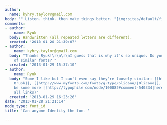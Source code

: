 ```yaml
---
author:
  name: kyhry.taylor@gmail.com
body: '" Listen. think. then make things better. "[img:sites/default/files/old-images/atto-home_3918.jpg]'
comments:
- author:
    name: Ryuk
  body: Handwritten (all repeated letters are different).
  created: '2013-01-28 21:30:07'
- author:
    name: kyhry.taylor@gmail.com
  body: "Thanks Ryuk!\r\n\r\nI guess that is why it's so unique. Do you have any suggestions
    of similar fonts? "
  created: '2013-01-29 15:37:10'
- author:
    name: Ryuk
  body: "Some I like but I can't even say they're loosely similar: [[http://www.myfonts.com/fonts/schizotype/pastiche-brush/|Pastiche
    Brush]], [[http://www.myfonts.com/fonts/g-type/olicana/|Olicana]], [[http://www.myfonts.com/fonts/edy-type/despeinada/|Despeinada]]\r\nMay
    be some more [[http://typophile.com/node/100082#comment-540334|here]] (follow
    all links)"
  created: '2013-01-29 16:23:26'
date: '2013-01-28 21:21:14'
node_type: font_id
title: 'Can anyone Identity the font '

---
```

